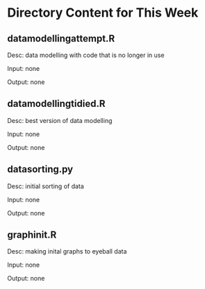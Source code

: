 # Directory Content for This Week


## datamodellingattempt.R



Desc: data modelling with code that is no longer in use

 

Input: none 

 

Output: none
## datamodellingtidied.R



Desc: best version of data modelling

 

Input: none 

 

Output: none
## datasorting.py



Desc: initial sorting of data

 

Input: none 

 

Output: none
## graphinit.R



Desc: making inital graphs to eyeball data

 

Input: none 

 

Output: none
